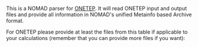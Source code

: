 This is a NOMAD parser for [ONETEP](https://www.onetep.org/). It will read ONETEP input and
output files and provide all information in NOMAD's unified Metainfo based Archive format.

For ONETEP please provide at least the files from this table if applicable to your
calculations (remember that you can provide more files if you want):



